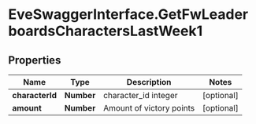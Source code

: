 # EveSwaggerInterface.GetFwLeaderboardsCharactersLastWeek1

## Properties
Name | Type | Description | Notes
------------ | ------------- | ------------- | -------------
**characterId** | **Number** | character_id integer | [optional] 
**amount** | **Number** | Amount of victory points | [optional] 



